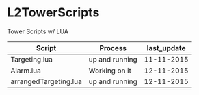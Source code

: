 # L2TowerScripts
Tower Scripts w/ LUA

| Script | Process | last_update |
| --- | --- | --- |
| Targeting.lua | up and running | 11-11-2015
| Alarm.lua | Working on it | 12-11-2015
| arrangedTargeting.lua | up and running | 12-11-2015
